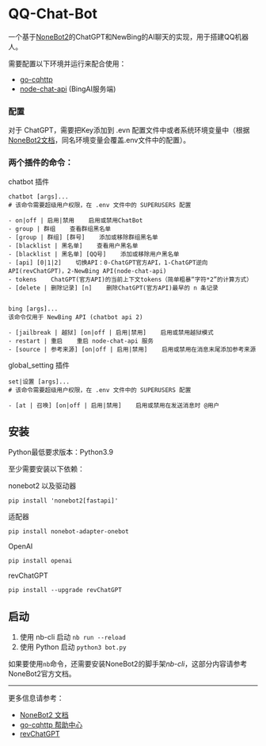 # QQ-Chat-Bot
一个基于[NoneBot2](https://github.com/nonebot/nonebot2)的ChatGPT和NewBing的AI聊天的实现，用于搭建QQ机器人。


需要配置以下环境并运行来配合使用：
- [go-cqhttp](https://github.com/Mrs4s/go-cqhttp)
- [node-chat-api](https://github.com/waylaidwanderer/node-chatgpt-api) (BingAI服务端)

### 配置
对于 ChatGPT，需要把Key添加到 .evn 配置文件中或者系统环境变量中（根据[NoneBot2文档](https://v2.nonebot.dev/docs/appendices/config#系统环境变量)，同名环境变量会覆盖.env文件中的配置）。

### 两个插件的命令：

chatbot 插件
```
chatbot [args]...
# 该命令需要超级用户权限，在 .env 文件中的 SUPERUSERS 配置

- on|off | 启用|禁用    启用或禁用ChatBot
- group | 群组    查看群组黑名单
- [group | 群组] [群号]    添加或移除群组黑名单
- [blacklist | 黑名单]    查看用户黑名单
- [blacklist | 黑名单] [QQ号]    添加或移除用户黑名单
- [api] [0|1|2]    切换API：0-ChatGPT官方API，1-ChatGPT逆向API(revChatGPT)，2-NewBing API(node-chat-api)
- tokens    ChatGPT(官方API)的当前上下文tokens（简单粗暴“字符*2”的计算方式）
- [delete | 删除记录] [n]    删除ChatGPT(官方API)最早的 n 条记录


bing [args]...
该命令仅用于 NewBing API (chatbot api 2)

- [jailbreak | 越狱] [on|off | 启用|禁用]    启用或禁用越狱模式
- restart | 重启    重启 node-chat-api 服务
- [source | 参考来源] [on|off | 启用|禁用]    启用或禁用在消息末尾添加参考来源
```

global_setting 插件
```
set|设置 [args]...
# 该命令需要超级用户权限，在 .env 文件中的 SUPERUSERS 配置

- [at | 召唤] [on|off | 启用|禁用]    启用或禁用在发送消息时 @用户
```


## 安装
Python最低要求版本：Python3.9

至少需要安装以下依赖：

nonebot2 以及驱动器
```shell
pip install 'nonebot2[fastapi]'
```

适配器
```shell
pip install nonebot-adapter-onebot
```

OpenAI
```shell
pip install openai
```

revChatGPT
```shell
pip install --upgrade revChatGPT
```

## 启动

1. 使用 nb-cli 启动 `nb run --reload`
2. 使用 Python 启动 `python3 bot.py`

如果要使用`nb`命令，还需要安装NoneBot2的脚手架*nb-cli*，这部分内容请参考NoneBot2官方文档。

---

更多信息请参考：
- [NoneBot2 文档](https://v2.nonebot.dev/)
- [go-cqhttp 帮助中心](https://docs.go-cqhttp.org/)
- [revChatGPT](https://github.com/acheong08/ChatGPT)